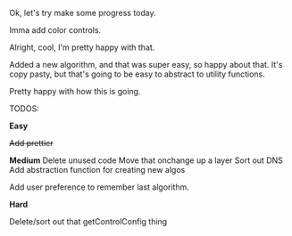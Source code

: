 Ok, let's try make some progress today.

Imma add color controls.

Alright, cool, I'm pretty happy with that.

Added a new algorithm, and that was super easy, so happy about that.
It's copy pasty, but that's going to be easy to abstract to utility functions.

Pretty happy with how this is going.

TODOS:

**Easy**

~~Add prettier~~

**Medium**
Delete unused code
Move that onchange up a layer
Sort out DNS
Add abstraction function for creating new algos

Add user preference to remember last algorithm.

**Hard**

Delete/sort out that getControlConfig thing
